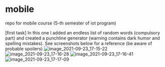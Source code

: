# mobile
repo for mobile course (5-th semester of iot program)

[first task]
In this one I added an endless list of random words (compulsory part) and created a punchline generator (warning contains dark humor and spelling mistakes). See screenshots below for a reference (be aware of probable spoilers)
![image_2021-09-23_17-15-22](https://user-images.githubusercontent.com/55206822/134524709-db47a73b-a626-4985-ae14-94ee20a28eff.png)
![image_2021-09-23_17-16-28](https://user-images.githubusercontent.com/55206822/134524767-3f75f1b1-87b2-4f90-93d8-ae57483cf08e.png)
![image_2021-09-23_17-16-41](https://user-images.githubusercontent.com/55206822/134524809-022ba11d-8f1c-4ffa-af47-fb4a080d673f.png)
![image_2021-09-23_17-17-09](https://user-images.githubusercontent.com/55206822/134524833-0712cc13-304e-4d45-95cd-313a9e937897.png)




 
